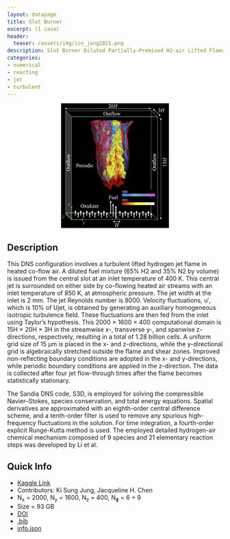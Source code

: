 ```yaml
---
layout: datapage 
title: Slot Burner
excerpt: (1 case)
header:
  teaser: /assets/img/ico_jung2021.png
description: Slot Burner Diluted Partially-Premixed H2-air Lifted Flame DNS
categories: 
- numerical
- reacting
- jet
- turbulent
---
```


<div style="text-align: center;">
    <img src="./assets/img/jung2021.png" alt="Image 1" style="max-width: 50%;">
</div>

## Description

This DNS configuration involves a turbulent lifted hydrogen jet flame in heated co-flow air. A diluted fuel mixture (65% H2 and 35% N2 by volume) is issued from the central slot at an inlet temperature of 400 K. This central jet is surrounded on either side by co-flowing heated air streams with an inlet temperature of 850 K, at atmospheric pressure. The jet width at the inlet is 2 mm. The jet Reynolds number is 8000. Velocity fluctuations, u′, which is 10% of Ujet, is obtained by generating an auxiliary homogeneous isotropic turbulence field. These fluctuations are then fed from the inlet using Taylor’s hypothesis. This 2000 × 1600 × 400 computational domain is 15H × 20H × 3H in the streamwise x-, transverse y-, and spanwise z- directions, respectively, resulting in a total of 1.28 billion cells. A uniform grid size of 15 μm is placed in the x- and z-directions, while the y-directional grid is algebraically stretched outside the flame and shear zones. Improved non-reflecting boundary conditions are adopted in the x- and y-directions, while periodic boundary conditions are applied in the z-direction. The data is collected after four jet flow-through times after the flame becomes statistically stationary.

The Sandia DNS code, S3D, is employed for solving the compressible Navier–Stokes, species conservation, and total energy equations. Spatial derivatives are approximated with an eighth-order central difference scheme, and a tenth-order filter is used to remove any spurious high-frequency fluctuations in the solution. For time integration, a fourth-order explicit Runge-Kutta method is used. The employed detailed hydrogen-air chemical mechanism composed of 9 species and 21 elementary reaction steps was developed by Li et al.

## Quick Info
* <a href="https://www.kaggle.com/datasets/waitongchung/full-lifted-flame-dns-li">Kaggle Link</a><BR>
* Contributors: Ki Sung Jung,  Jacqueline H. Chen
* N<sub>x</sub> = 2000, N<sub>y</sub> = 1600, N<sub>z</sub> = 400, N<sub>&#632;</sub> = 6 + 9  <BR>
* Size = 93 GB 
* <a href="https://doi.org/10.1016/j.combustflame.2021.111758">DOI</a><BR>
* <a href="./assets/bib/jung2021.bib">.bib</a><BR>
* <a href="./assets/json/jung2021_full_info.json">info.json</a>
